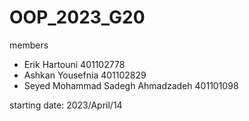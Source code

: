 # OOP_2023_G20
members
- Erik Hartouni 401102778
- Ashkan Yousefnia 401102829
- Seyed Mohammad Sadegh Ahmadzadeh 401101098

starting date: 2023/April/14
